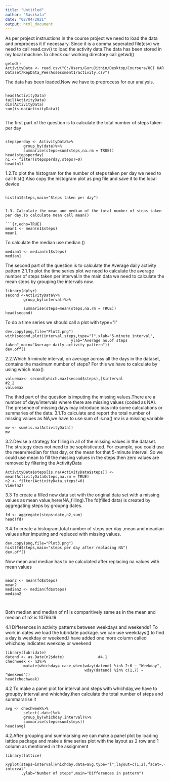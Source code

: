 ```yaml
---
title: "Untitled"
author: "Sasikala"
date: "02/04/2021"
output: html_document
---
```


As per project instructions in the course project we need to load the data and preprocess it if necessary.
Since it is a comma seperated file(csv) we need to call read.csv() to load the activity data.The data has been stored in my local machine.To check our working directory call getwd()

```{r,echo=TRUE}
getwd()
ActivityData <- read.csv("C:/Users/GuruJithin/Desktop/Coursera/UCI HAR Dataset/RepData_PeerAssessment1/activity.csv")

```


The data has been loaded.Now we have to preprocess for our analysis.


```{r,echo=TRUE}

head(ActivityData)
tail(ActivityData)
dim(ActivityData)
sum(is.na(ActivityData))


```

The first part of the question is to calculate the  total number of steps taken per day

```{r,echo=TRUE}

stepsperday <- ActivityData%>%
        group_by(date)%>%
        summarise(steps=sum(steps,na.rm = TRUE)) 
head(stepsperday)
n1 <- filter(stepsperday,steps!=0)
head(n1)
```
1.2.To plot the histogram for the number of steps taken per day we need to call hist().Also copy the histogram plot
  as png file and save it to the local device

```{r,echo=TRUE}

hist(n1$steps,main="Steps taken per day")  


1.3. Calculate the mean and median of the total number of steps taken per day.To calculate mean call mean()

```{r,echo=TRUE}
mean1 <- mean(n1$steps)
mean1 
```

To calculate the median use median ()

```{r,echo=TRUE}
median1 <- median(n1$steps)
median1  

```
The second part of the question is to calculate the Average daily activity pattern
2.1.To plot the time series plot we need to calculate the average number of steps taken per interval.In the main data we need to calculate the mean steps by grouping the intervals now.


```{r,echo=TRUE}
library(dplyr)
second <-ActivityData%>%
        group_by(interval)%>%
        
        summarise(steps=mean(steps,na.rm = TRUE))
head(second)      
``````

To do a time series we should call a plot with type="l"

```{r,echo=TRUE}
dev.copy(png,file="Plot2.png")
with(second,plot(interval,steps,type="l",xlab="5-minute interval",
                             ylab="Average no.of steps taken",main="Average daily activity pattern"))
dev.off()

```
2.2.Which 5-minute interval, on average across all the days in the dataset, contains the maximum number of steps?
  For this we have to calculate by using which.max()

```{r,echo=TRUE}
valuemax<- second[which.max(second$steps),]$interval                                    #2.2
valuemax
```

The third part of the question is imputing the missing values.There are a number of days/intervals where there are  missing values (coded as NA). The presence of missing days may introduce bias into some calculations or summaries of the data.
3.1.To calculate and report the total number of missing values as NA,we have to use sum of is.na() mv is a missing variable

```{r,echo=TRUE}
mv <- sum(is.na(ActivityData))
mv   
```

3.2.Devise a strategy for filling in all of the missing values in the dataset. The strategy does not need to be sophisticated. For example, you could use the mean/median for that day, or the mean for that 5-minute interval.
So we could use mean to fill the missing values in the steps.then zero values are removed by filtering the ActivityData

```{r,echo=TRUE}
ActivityData$steps[is.na(ActivityData$steps)] <- mean(ActivityData$steps,na.rm = TRUE)
n2 <- filter(ActivityData,steps!=0)
View(n2)

```

3.3 To create a filled new data set with the original data set with a missing values as mean value,here(NA_filling).The fd(filled data) is created by aggregating steps by groupng dates.

```{r,echo=TRUE}
fd <- aggregate(steps~date,n2,sum)
head(fd)
```
3.4.To create a histogram,total number of steps per day ,mean and meadian values after imputing  and replaced with missing values.


```{r,echo=TRUE}
dev.copy(png,file="Plot3.png")
hist(fd$steps,main="steps per day after replacing NA")
dev.off()

```
Now mean and median has to be calculated after replacing na values with mean values
```{r,echo=TRUE}

mean2 <- mean(fd$steps)
mean2
median2 <- median(fd$steps)
median2



```


Both median and median of n1 is comparitively same as in the mean and median of n2 is 10766.19

4.1 Differences in activity patterns between weekdays and weekends? To work in dates we load the lubridate package.
we can use weekdays() to find a day is weekday or weekend.I have added one more column called whichday indicates weekday or weekend

```{r,echo=TRUE}
library(lubridate)
datend <- as.Date(n2$date)               #4.1
chechweek <- n2%>%
        mutate(whichday= case_when(wday(datend) %in% 2:6 ~ "Weekday",
                                   wday(datend) %in% c(1,7) ~ "Weekend"))
head(chechweek)

```
4.2 To make a panel plot for interval and steps with whichday,we have to groupby interval and whichday,then calculate the total number of steps and summararise it

```{r,echo=TRUE}
avg <- chechweek%>%
        select(-date)%>%
        group_by(whichday,interval)%>%
        summarise(steps=sum(steps))
head(avg)
```
4.2.After grouping and summarising we can make a panel plot by loading lattice package and make a time series plot with the layout as 2 row and 1 column as mentioned in the assignment

```{r,echo=TRUE}
library(lattice)

xyplot(steps~interval|whichday,data=avg,type="l",layout=c(1,2),facet=.~whichday,xlab="5min interval"
       ,ylab="Number of steps",main="Differences in pattern")



```



